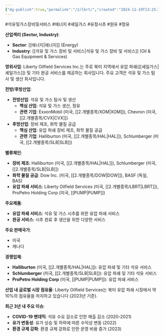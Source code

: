 ```yaml
---
{"dg-publish":true,"permalink":"/2/lbrt/","created":"2024-11-19T13:25:19.676+09:00","updated":"2025-06-03T20:05:59.854+09:00"}
---
```


#석유및가스장비및서비스 #에너지 #셰일가스 #유정시추 #원유 #정유 


**산업섹터 (Sector, Industry)**:

- **Sector**: [[에너지\|에너지]] (Energy)
- **Industry**: [[석유 및 가스 장비 및 서비스\|석유 및 가스 장비 및 서비스]] (Oil & Gas Equipment & Services)

**영위사업**: Liberty Oilfield Services Inc.는 주로 북미 지역에서 유압 파쇄([[셰일가스\|셰일가스]]) 및 기타 완공 서비스를 제공하는 회사입니다. 주요 고객은 석유 및 가스 탐사 및 생산 회사입니다.

**전방/후방산업**:

- **전방산업**: 석유 및 가스 탐사 및 생산
    - **핵심 산업**: 석유 및 가스 생산, 정유
    - **관련 기업**: ExxonMobil (미국, [[2.개별종목/XOM\|XOM]]), Chevron (미국, [[2.개별종목/CVX\|CVX]])
- **후방산업**: 장비 제조, 화학 물질 공급
    - **핵심 산업**: 유압 파쇄 장비 제조, 화학 물질 공급
    - **관련 기업**: Halliburton (미국, [[2.개별종목/HAL\|HAL]]), Schlumberger (미국, [[2.개별종목/SLB\|SLB]])

**밸류체인**:

- **장비 제조**: Halliburton (미국, [[2.개별종목/HAL\|HAL]]), Schlumberger (미국, [[2.개별종목/SLB\|SLB]])
- **화학 물질 공급**: Dow Inc. (미국, [[2.개별종목/DOW\|DOW]]), BASF (독일, BAS)
- **유압 파쇄 서비스**: Liberty Oilfield Services (미국, [[2.개별종목/LBRT\|LBRT]]), ProPetro Holding Corp (미국, [[PUMP\|PUMP]])

**주요제품**:

- **유압 파쇄 서비스**: 석유 및 가스 시추를 위한 유압 파쇄 서비스
- **완공 서비스**: 시추 완료 후 생산을 위한 다양한 서비스

**주요 판매국가**:

- 미국
- 캐나다

**경쟁업체**:

- **Halliburton** (미국, [[2.개별종목/HAL\|HAL]]): 유압 파쇄 및 기타 석유 서비스
- **Schlumberger** (미국, [[2.개별종목/SLB\|SLB]]): 유압 파쇄 및 기타 석유 서비스
- **ProPetro Holding Corp** (미국, [[PUMP\|PUMP]]): 유압 파쇄 서비스

**산업 내 글로벌 시장 점유율**: Liberty Oilfield Services는 북미 유압 파쇄 시장에서 약 10%의 점유율을 차지하고 있습니다 (2023년 기준).

**최근 3년 내 주요 이슈**:

- **COVID-19 팬데믹**: 석유 수요 감소로 인한 매출 감소 (2020-2021)
- **유가 변동성**: 유가 상승 및 하락에 따른 수익성 변동 (2022)
- **환경 규제 강화**: 환경 규제 강화로 인한 운영 비용 증가 (2023)